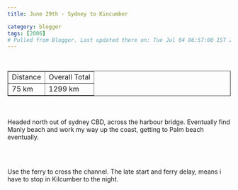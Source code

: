 ```yaml
---
title: June 29th - Sydney to Kincumber

category: blogger
tags: [2006]
# Pulled from Blogger. Last updated there on: Tue Jul 04 06:57:00 IST 2006
---
```

<TABLE BORDER="1"><TR><TD>Distance</TD><TD>Overall Total</TD></TR><br /><TR><TD>75 km</TD><TD>1299 km</TD></TR></TABLE><br /><br />Headed north out of sydney CBD, across the harbour bridge. Eventually find Manly beach and work my way up the coast, getting to Palm beach eventually.<br /><br /><a onblur="try {parent.deselectBloggerImageGracefully();} catch(e) {}" href="http://photos1.blogger.com/blogger/916/2956/1600/IMG_1215.jpg"><img style="display:block; margin:0px auto 10px; text-align:center;cursor:pointer; cursor:hand;" src="http://photos1.blogger.com/blogger/916/2956/320/IMG_1215.jpg" border="0" alt="" /></a><br /><br />Use the ferry to cross the channel. The late start and ferry delay, means i have to stop in Kilcumber to the night.

